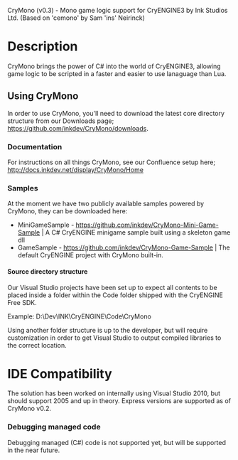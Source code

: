 CryMono (v0.3) - Mono game logic support for CryENGINE3
	by Ink Studios Ltd. (Based on 'cemono' by Sam 'ins\' Neirinck)

# Description
CryMono brings the power of C# into the world of CryENGINE3, allowing game logic to be scripted in a faster and easier to use lanaguage than Lua.
	
## Using CryMono 
In order to use CryMono, you'll need to download the latest core directory structure from our Downloads page; https://github.com/inkdev/CryMono/downloads.

### Documentation
For instructions on all things CryMono, see our Confluence setup here; http://docs.inkdev.net/display/CryMono/Home

### Samples

At the moment we have two publicly available samples powered by CryMono, they can be downloaded here:
* MiniGameSample - https://github.com/inkdev/CryMono-Mini-Game-Sample | A C# CryENGINE minigame sample built using a skeleton game dll
* GameSample - https://github.com/inkdev/CryMono-Game-Sample | The default CryENGINE project with CryMono built-in.

#### Source directory structure 
Our Visual Studio projects have been set up to expect all contents to be placed inside a folder within the Code folder shipped with the CryENGINE Free SDK.

Example:
D:\Dev\INK\CryENGINE\Code\CryMono

Using another folder structure is up to the developer, but will require customization in order to get Visual Studio to output compiled libraries to the correct location.

# IDE Compatibility
The solution has been worked on internally using Visual Studio 2010, but should support 2005 and up in theory. Express versions are supported as of CryMono v0.2.

### Debugging managed code
Debugging managed (C#) code is not supported yet, but will be supported in the near future.
